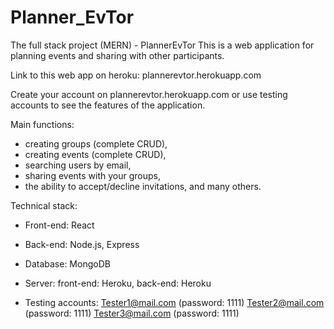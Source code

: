 # Planner_EvTor

The full stack project (MERN) - PlannerEvTor
This is a web application for planning events and sharing with other participants.

Link to this web app on heroku: plannerevtor.herokuapp.com

Create your account on plannerevtor.herokuapp.com or use testing accounts to see the features of the application.

Main functions:
- creating groups (complete CRUD),
- creating events (complete CRUD),
- searching users by email,
- sharing events with your groups,
- the ability to accept/decline invitations, and many others.

Technical stack:
* Front-end: React
* Back-end: Node.js, Express
* Database: MongoDB
* Server: front-end: Heroku, back-end: Heroku

* Testing accounts:
Tester1@mail.com (password: 1111)
Tester2@mail.com (password: 1111)
Tester3@mail.com (password: 1111)

